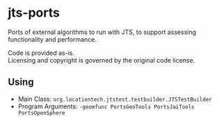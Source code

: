 # jts-ports
Ports of external algorithms to run with JTS,
to support assessing functionality and performance.

Code is provided as-is.  
Licensing and copyright is governed by the original code license.

## Using

* Main Class: `org.locationtech.jtstest.testbuilder.JTSTestBuilder`
* Program Arguments: `-geomfunc PortsGeoTools PortsJaiTools PortsOpenSphere`
